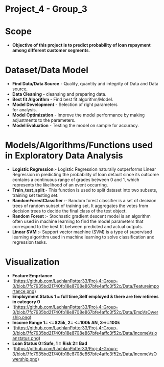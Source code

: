 
# <b>Project_4 - Group_3</b>


# <b>Scope</b>
 - <b> Objective of this project is to predict probability of loan repayment among different customer segments</b>.

 # <b>Dataset/Data Model</b>
 - <b>Find Data/Data Source</b> - Quality, quantity and integrity of Data and Data source.
- <b>Data Cleaning</b> - cleansing and preparing data.
- <b>Best fit Algorithm</b> - Find best fit algorithm/Model.
- <b>Model Development</b> - Selection of right parameters  
     for analysis.
- <b>Model Optimization</b> - Improve the model performance
     by making adjustments to the parameters.
- <b>Model Evaluation</b> - Testing the model on sample for
     accuracy.



# <b>Models/Algorithms/Functions used in Exploratory Data Analysis</b>
- <b>Logistic Regression</b>:- Logistic Regression naturally outperforms Linear Regression in predicting the probability of loan default since its outcome contains a continuous range of grades between 0 and 1, which represents the likelihood of an event occurring.
- <b>Train_test_split</b>:- This function is used to split dataset into two subsets, training set testing set. 
- <b>RandomForestClassifier</b> :- Random forest classifier is a set of decision trees of random subset of training set. It aggregates the votes from decision trees to decide the final class of the test object.
- <b>Random Forest</b> :- Stochastic gradient descent model is an algorithm often used in machine learning to find the model parameters that correspond to the best fit between predicted and actual outputs.
- <b>Linear SVM</b> :- Support vector machine (SVM) is a type of supervised learning algorithm used in machine learning to solve classification and regression tasks.

# <b>Visualization</b>
- <b>Feature Emprtance</b>
- !(https://github.com/LachlanPotter33/Proj-4-Group-3/blob/7fc7935bd21740fb18e8708e867bfe4affc3f52c/Data/Featureimportance.png)
- <b>Employment Status 1 = full time,Self employed & there are few retirees in category 0</b>
- !(https://github.com/LachlanPotter33/Proj-4-Group-3/blob/7fc7935bd21740fb18e8708e867bfe4affc3f52c/Data/EmpVsOwership.png)
- <b>Income Range 1= <=$25k, 2= <=100k AN, 3=>=100k </b>
- !(https://github.com/LachlanPotter33/Proj-4-Group-3/blob/7fc7935bd21740fb18e8708e867bfe4affc3f52c/Data/IncomeVsloanstatus.png)
- <b>Loan Status 0=Safe, 1 = Risk 2= Bad</b>
- !(https://github.com/LachlanPotter33/Proj-4-Group-3/blob/7fc7935bd21740fb18e8708e867bfe4affc3f52c/Data/IncomeVsOwership.png)

